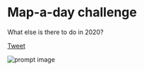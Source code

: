 # Map-a-day challenge

What else is there to do in 2020?

[Tweet](https://twitter.com/tjukanov/status/1311568912950140930)

![prompt image](https://pbs.twimg.com/media/EjOgN29X0AECuan.jpg)
